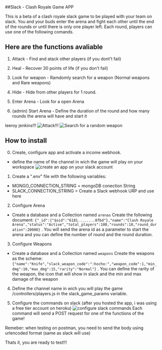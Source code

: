 
##Slack - Clash Royale Game APP

This is a beta of a clash royale slack game to be played with your team on slack. You and your buds enter the arena and fight each other until the end of the rounds or until there is only one player left. Each round, players can use one of the following comands.

## Here are the functions avaliable
1. Attack - Find and atack other players (if you dont't fail)
2. Heal   - Recover 30 points of life (if you don't fail)
3. Look for weapon - Ramdomly search for a weapon (Normal weapons and Rare weapons)
4. Hide   - Hide from other players for 1 round.
5. Enter Arena - Look for a open Arena 

6. (admin) Start Arena - Define the duration of the round and how many rounds the arena will have and start it

leeroy jenkins!!!
![Attack!!!](https://static.wixstatic.com/media/17b279_57a2bed6f594459b8d562e1eaa2fa014~mv2.gif)
![Search for a random weapon](https://static.wixstatic.com/media/17b279_6099fd6932744d97a17851cc0934bd07~mv2.gif)

## How to install
0. Create, configure app and activate a income webhook. 
- define the name of the channel in wich the game will play on your workspace
![create an app on your slack account](https://static.wixstatic.com/media/17b279_a0a07a1d8a114866886c5af74f24dd1e~mv2.png)

1. Create a ".env" file with the following variables:
 - MONGO_CONNECTION_STRING = mongoDB conection String
 - SLACK_CONNECTION_STRING = Create a Slack webhook URP and use here

2. Configure Arena
 - Create a database and a Collection named `arenas`
   Create the following document: `{"_id":{"$oid":"6181........0fbd"},"name":"Clash Royale Arena","status":"Active","total_players":100,"rounds":10,"round_duration":20000}`
 . You will send the arena id as a parameter to start the arena and you can define the number of round and the round duration.

3.  Configure Weapons
 - Create a database and a Collection named `weapons`
   Create the weapons as the scheme: `{"name":"Knife","slack_weapon_code":":hocho:","weapon_code":1,"min_dmg":10,"max_dmg":15,"rarity":"Normal"}`
 . You can define the rarity of the weapon, the icon that will show in slack and the min and max damage of the weapon

 4. Define the channel name in wich you will play the game  /controllers/players.js in the slack_game_params variable.

 5. Configure the commands on slack (after you hosted the app, i was using a free tier account on heroku)
 ![configure slack commands](https://static.wixstatic.com/media/17b279_98857f76e057470ea00c87059da39da9~mv2.png)
 Each command will send a POST request for one of the functions of the game!

Remeber: when testing on postman, you need to send the body using urlencoded format (same as slack will use)

 Thats it, you are ready to test!!!
 
 


 
